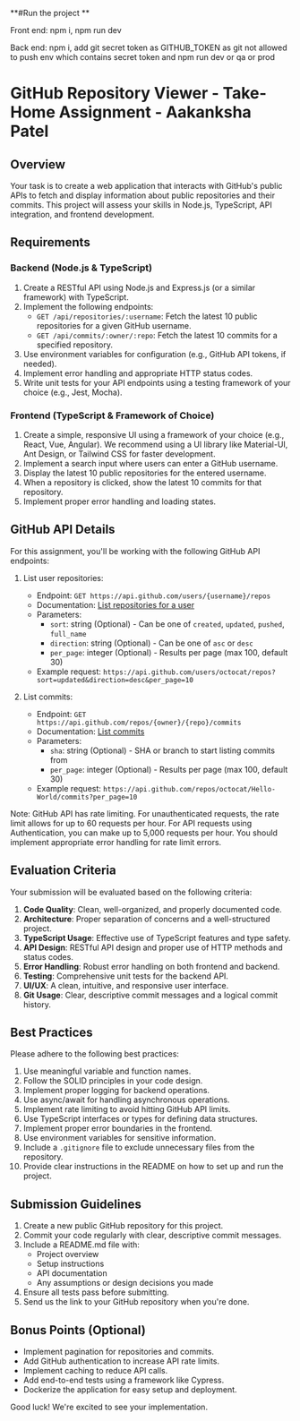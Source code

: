 **#Run the project **

Front end: npm i, npm run dev

Back end: npm i, add git secret token  as GITHUB_TOKEN as git not allowed to push env which contains secret token  and npm run dev or qa or prod


# GitHub Repository Viewer - Take-Home Assignment - Aakanksha Patel

## Overview

Your task is to create a web application that interacts with GitHub's public APIs to fetch and display information about public repositories and their commits. This project will assess your skills in Node.js, TypeScript, API integration, and frontend development.

## Requirements

### Backend (Node.js & TypeScript)

1. Create a RESTful API using Node.js and Express.js (or a similar framework) with TypeScript.
2. Implement the following endpoints:
   - `GET /api/repositories/:username`: Fetch the latest 10 public repositories for a given GitHub username.
   - `GET /api/commits/:owner/:repo`: Fetch the latest 10 commits for a specified repository.
3. Use environment variables for configuration (e.g., GitHub API tokens, if needed).
4. Implement error handling and appropriate HTTP status codes.
5. Write unit tests for your API endpoints using a testing framework of your choice (e.g., Jest, Mocha).

### Frontend (TypeScript & Framework of Choice)

1. Create a simple, responsive UI using a framework of your choice (e.g., React, Vue, Angular). We recommend using a UI library like Material-UI, Ant Design, or Tailwind CSS for faster development.
2. Implement a search input where users can enter a GitHub username.
3. Display the latest 10 public repositories for the entered username.
4. When a repository is clicked, show the latest 10 commits for that repository.
5. Implement proper error handling and loading states.

## GitHub API Details

For this assignment, you'll be working with the following GitHub API endpoints:

1. List user repositories:
   - Endpoint: `GET https://api.github.com/users/{username}/repos`
   - Documentation: [List repositories for a user](https://docs.github.com/en/rest/repos/repos#list-repositories-for-a-user)
   - Parameters:
     - `sort`: string (Optional) - Can be one of `created`, `updated`, `pushed`, `full_name`
     - `direction`: string (Optional) - Can be one of `asc` or `desc`
     - `per_page`: integer (Optional) - Results per page (max 100, default 30)
   - Example request: `https://api.github.com/users/octocat/repos?sort=updated&direction=desc&per_page=10`

2. List commits:
   - Endpoint: `GET https://api.github.com/repos/{owner}/{repo}/commits`
   - Documentation: [List commits](https://docs.github.com/en/rest/commits/commits#list-commits)
   - Parameters:
     - `sha`: string (Optional) - SHA or branch to start listing commits from
     - `per_page`: integer (Optional) - Results per page (max 100, default 30)
   - Example request: `https://api.github.com/repos/octocat/Hello-World/commits?per_page=10`

Note: GitHub API has rate limiting. For unauthenticated requests, the rate limit allows for up to 60 requests per hour. For API requests using Authentication, you can make up to 5,000 requests per hour. You should implement appropriate error handling for rate limit errors.

## Evaluation Criteria

Your submission will be evaluated based on the following criteria:

1. **Code Quality**: Clean, well-organized, and properly documented code.
2. **Architecture**: Proper separation of concerns and a well-structured project.
3. **TypeScript Usage**: Effective use of TypeScript features and type safety.
4. **API Design**: RESTful API design and proper use of HTTP methods and status codes.
5. **Error Handling**: Robust error handling on both frontend and backend.
6. **Testing**: Comprehensive unit tests for the backend API.
7. **UI/UX**: A clean, intuitive, and responsive user interface.
8. **Git Usage**: Clear, descriptive commit messages and a logical commit history.

## Best Practices

Please adhere to the following best practices:

1. Use meaningful variable and function names.
2. Follow the SOLID principles in your code design.
3. Implement proper logging for backend operations.
4. Use async/await for handling asynchronous operations.
5. Implement rate limiting to avoid hitting GitHub API limits.
6. Use TypeScript interfaces or types for defining data structures.
7. Implement proper error boundaries in the frontend.
8. Use environment variables for sensitive information.
9. Include a `.gitignore` file to exclude unnecessary files from the repository.
10. Provide clear instructions in the README on how to set up and run the project.

## Submission Guidelines

1. Create a new public GitHub repository for this project.
2. Commit your code regularly with clear, descriptive commit messages.
3. Include a README.md file with:
   - Project overview
   - Setup instructions
   - API documentation
   - Any assumptions or design decisions you made
4. Ensure all tests pass before submitting.
5. Send us the link to your GitHub repository when you're done.

## Bonus Points (Optional)

- Implement pagination for repositories and commits.
- Add GitHub authentication to increase API rate limits.
- Implement caching to reduce API calls.
- Add end-to-end tests using a framework like Cypress.
- Dockerize the application for easy setup and deployment.

Good luck! We're excited to see your implementation.
